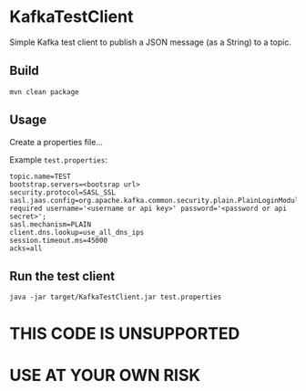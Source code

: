 # KafkaTestClient

Simple Kafka test client to publish a JSON message (as a String) to a topic.

## Build

```
mvn clean package
```

## Usage

Create a properties file...

Example `test.properties`:

```
topic.name=TEST
bootstrap.servers=<bootsrap url>
security.protocol=SASL_SSL
sasl.jaas.config=org.apache.kafka.common.security.plain.PlainLoginModule required username='<username or api key>' password='<password or api secret>';
sasl.mechanism=PLAIN
client.dns.lookup=use_all_dns_ips
session.timeout.ms=45000
acks=all
```

## Run the test client

```
java -jar target/KafkaTestClient.jar test.properties
```

# THIS CODE IS UNSUPPORTED

# USE AT YOUR OWN RISK
